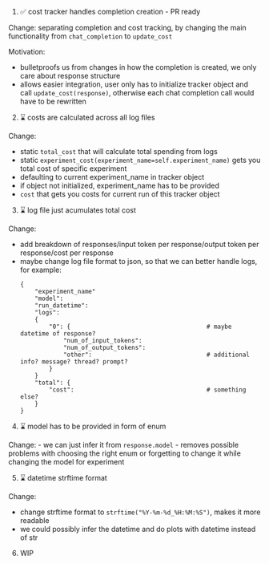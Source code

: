 1. ✅ cost tracker handles completion creation - PR ready

Change: separating completion and cost tracking, by changing the main functionality from `chat_completion` to `update_cost`

Motivation:
 - bulletproofs us from changes in how the completion is created, we only care about response structure
 - allows easier integration, user only has to initialize tracker object and call `update_cost(response)`, 
   otherwise each chat completion call would have to be rewritten 

2. ⌛ costs are calculated across all log files 

Change: 
 - static `total_cost` that will calculate total spending from logs
 - static `experiment_cost(experiment_name=self.experiment_name)` gets you total cost of specific experiment
  - defaulting to current experiment_name in tracker object
  - if object not initialized, experiment_name has to be provided
 - `cost` that gets you costs for current run of this tracker object

3. ⌛ log file just acumulates total cost

Change: 
 - add breakdown of responses/input token per response/output token per response/cost per response
 - maybe change log file format to json, so that we can better handle logs, for example:
    ```
    {
        "experiment_name"
        "model": 
        "run_datetime":
        "logs":
        {
            "0": {                                      # maybe datetime of response?
                "num_of_input_tokens": 
                "num_of_output_tokens":
                "other":                                # additional info? message? thread? prompt?
            }
        }
        "total": {
            "cost":                                     # something else?
        }
    }
    ```

4. ⌛ model has to be provided in form of enum

Change:
    - we can just infer it from `response.model`
    - removes possible problems with choosing the right enum or forgetting to change it while changing the model for experiment

5. ⌛ datetime strftime format

Change: 
 - change strftime format to `strftime("%Y-%m-%d_%H:%M:%S")`, makes it more readable
 - we could possibly infer the datetime and do plots with datetime instead of str

6. WIP
